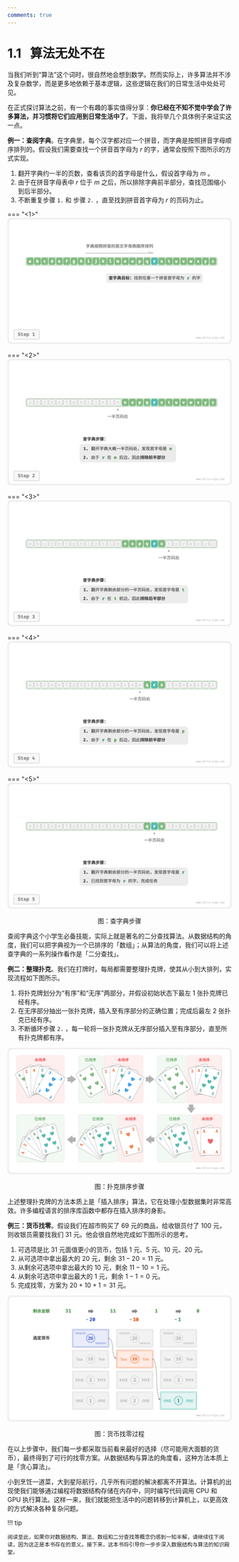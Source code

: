 ```yaml
---
comments: true
---
```


# 1.1 &nbsp; 算法无处不在

当我们听到“算法”这个词时，很自然地会想到数学。然而实际上，许多算法并不涉及复杂数学，而是更多地依赖于基本逻辑，这些逻辑在我们的日常生活中处处可见。

在正式探讨算法之前，有一个有趣的事实值得分享：**你已经在不知不觉中学会了许多算法，并习惯将它们应用到日常生活中了**。下面，我将举几个具体例子来证实这一点。

**例一：查阅字典**。在字典里，每个汉字都对应一个拼音，而字典是按照拼音字母顺序排列的。假设我们需要查找一个拼音首字母为 $r$ 的字，通常会按照下图所示的方式实现。

1. 翻开字典约一半的页数，查看该页的首字母是什么，假设首字母为 $m$ 。
2. 由于在拼音字母表中 $r$ 位于 $m$ 之后，所以排除字典前半部分，查找范围缩小到后半部分。
3. 不断重复步骤 `1.` 和 步骤 `2.` ，直至找到拼音首字母为 $r$ 的页码为止。

=== "<1>"
    ![查字典步骤](algorithms_are_everywhere.assets/binary_search_dictionary_step_1.png)

=== "<2>"
    ![binary_search_dictionary_step_2](algorithms_are_everywhere.assets/binary_search_dictionary_step_2.png)

=== "<3>"
    ![binary_search_dictionary_step_3](algorithms_are_everywhere.assets/binary_search_dictionary_step_3.png)

=== "<4>"
    ![binary_search_dictionary_step_4](algorithms_are_everywhere.assets/binary_search_dictionary_step_4.png)

=== "<5>"
    ![binary_search_dictionary_step_5](algorithms_are_everywhere.assets/binary_search_dictionary_step_5.png)

<p align="center"> 图：查字典步骤 </p>

查阅字典这个小学生必备技能，实际上就是著名的二分查找算法。从数据结构的角度，我们可以把字典视为一个已排序的「数组」；从算法的角度，我们可以将上述查字典的一系列操作看作是「二分查找」。

**例二：整理扑克**。我们在打牌时，每局都需要整理扑克牌，使其从小到大排列，实现流程如下图所示。

1. 将扑克牌划分为“有序”和“无序”两部分，并假设初始状态下最左 1 张扑克牌已经有序。
2. 在无序部分抽出一张扑克牌，插入至有序部分的正确位置；完成后最左 2 张扑克已经有序。
3. 不断循环步骤 `2.` ，每一轮将一张扑克牌从无序部分插入至有序部分，直至所有扑克牌都有序。

![扑克排序步骤](algorithms_are_everywhere.assets/playing_cards_sorting.png)

<p align="center"> 图：扑克排序步骤 </p>

上述整理扑克牌的方法本质上是「插入排序」算法，它在处理小型数据集时非常高效。许多编程语言的排序库函数中都存在插入排序的身影。

**例三：货币找零**。假设我们在超市购买了 $69$ 元的商品，给收银员付了 $100$ 元，则收银员需要找我们 $31$ 元。他会很自然地完成如下图所示的思考。

1. 可选项是比 $31$ 元面值更小的货币，包括 $1$ 元、$5$ 元、$10$ 元、$20$ 元。
2. 从可选项中拿出最大的 $20$ 元，剩余 $31 - 20 = 11$ 元。
3. 从剩余可选项中拿出最大的 $10$ 元，剩余 $11 - 10 = 1$ 元。
4. 从剩余可选项中拿出最大的 $1$ 元，剩余 $1 - 1 = 0$ 元。
5. 完成找零，方案为 $20 + 10 + 1 = 31$ 元。

![货币找零过程](algorithms_are_everywhere.assets/greedy_change.png)

<p align="center"> 图：货币找零过程 </p>

在以上步骤中，我们每一步都采取当前看来最好的选择（尽可能用大面额的货币），最终得到了可行的找零方案。从数据结构与算法的角度看，这种方法本质上是「贪心算法」。

小到烹饪一道菜，大到星际航行，几乎所有问题的解决都离不开算法。计算机的出现使我们能够通过编程将数据结构存储在内存中，同时编写代码调用 CPU 和 GPU 执行算法。这样一来，我们就能把生活中的问题转移到计算机上，以更高效的方式解决各种复杂问题。

!!! tip

    阅读至此，如果你对数据结构、算法、数组和二分查找等概念仍感到一知半解，请继续往下阅读，因为这正是本书存在的意义。接下来，这本书将引导你一步步深入数据结构与算法的知识殿堂。
